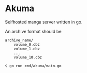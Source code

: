 # Akuma
Selfhosted manga server written in go.

An archive format should be
```
archive_name/
    volume_0.cbz
    volume_1.cbz
    ...
    volume_10.cbz
```

```sh
$ go run cmd/akuma/main.go
```
